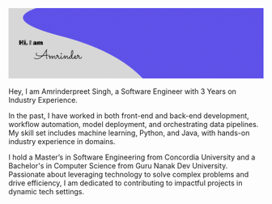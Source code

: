 ![Alt text](https://github.com/amrinderpreetsingh/amrinderpreetsingh/blob/main/amrinder.png)

Hey, I am Amrinderpreet Singh, a Software Engineer with 3 Years on Industry Experience. 

In the past, I have worked in both front-end and back-end development, workflow automation, model deployment, and orchestrating data pipelines. My skill set includes machine learning, Python, and Java, with hands-on industry experience in domains.

I hold a Master’s in Software Engineering from Concordia University and a Bachelor's in Computer Science from Guru Nanak Dev University. Passionate about leveraging technology to solve complex problems and drive efficiency, I am dedicated to contributing to impactful projects in dynamic tech settings.

